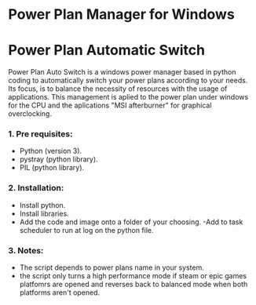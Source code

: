 # Power Plan Manager for Windows

# Power Plan Automatic Switch
Power Plan Auto Switch is a windows power manager based in python coding to automatically switch your power plans according to your needs.
Its focus, is to balance the necessity of resources with the usage of applications.
This management is aplied to the power plan under windows for the CPU and the aplications "MSI afterburner" for graphical overclocking.

### 1. Pre requisites:
  - Python (version 3).
  - pystray (python library).
  - PIL (python library).

### 2. Installation:
  - Install python.
  - Install libraries.
  - Add the code and image onto a folder of your choosing.
  -Add to task scheduler to run at log on the python file.

### 3. Notes:
  - The script depends to power plans name in your system.
  - the script only turns a high performance mode if steam or epic games platfomrs are opened and reverses back to balanced mode when both platforms aren't opened.
